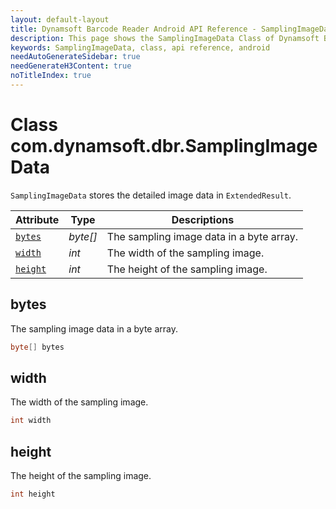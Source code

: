 ```yaml
---
layout: default-layout
title: Dynamsoft Barcode Reader Android API Reference - SamplingImageData Class
description: This page shows the SamplingImageData Class of Dynamsoft Barcode Reader for Android SDK.
keywords: SamplingImageData, class, api reference, android
needAutoGenerateSidebar: true
needGenerateH3Content: true
noTitleIndex: true
---
```



# Class com.dynamsoft.dbr.SamplingImageData

`SamplingImageData` stores the detailed image data in `ExtendedResult`.

| Attribute | Type | Descriptions |
|---------- | ---- | ------------ |
| [`bytes`](#bytes) | *byte\[\]* | The sampling image data in a byte array. |
| [`width`](#width) | *int* | The width of the sampling image. |
| [`height`](#height) | *int* | The height of the sampling image. |

## bytes

The sampling image data in a byte array.

```java
byte[] bytes
```

## width

The width of the sampling image.

```java
int width
```

## height

The height of the sampling image.

```java
int height
```
